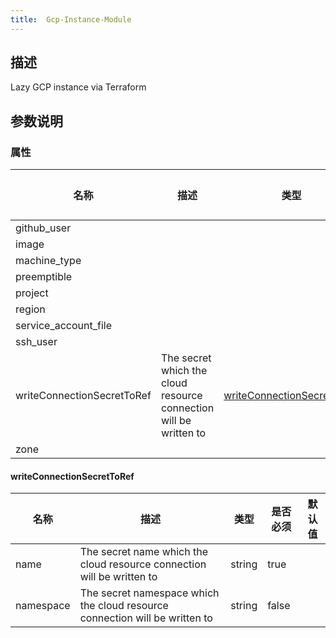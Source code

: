 ```yaml
---
title:  Gcp-Instance-Module
---
```


## 描述

Lazy GCP instance via Terraform

## 参数说明


### 属性

 名称 | 描述 | 类型 | 是否必须 | 默认值 
 ------------ | ------------- | ------------- | ------------- | ------------- 
 github_user |  |  | true |  
 image |  |  | false |  
 machine_type |  |  | false |  
 preemptible |  |  | false |  
 project |  |  | true |  
 region |  |  | false |  
 service_account_file |  |  | false |  
 ssh_user |  |  | true |  
 writeConnectionSecretToRef | The secret which the cloud resource connection will be written to | [writeConnectionSecretToRef](#writeConnectionSecretToRef) | false |  
 zone |  |  | false |  


#### writeConnectionSecretToRef

 名称 | 描述 | 类型 | 是否必须 | 默认值 
 ------------ | ------------- | ------------- | ------------- | ------------- 
 name | The secret name which the cloud resource connection will be written to | string | true |  
 namespace | The secret namespace which the cloud resource connection will be written to | string | false |  
